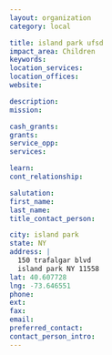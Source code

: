```yaml
---
layout: organization
category: local

title: island park ufsd
impact_area: Children
keywords: 
location_services: 
location_offices: 
website: 

description: 
mission: 

cash_grants: 
grants: 
service_opp: 
services: 

learn: 
cont_relationship: 

salutation: 
first_name: 
last_name: 
title_contact_person: 

city: island park
state: NY
address: |
  150 trafalgar blvd  
  island park NY 11558
lat: 40.607728
lng: -73.646551
phone: 
ext: 
fax: 
email: 
preferred_contact: 
contact_person_intro: 
---
```

